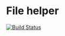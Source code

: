 # File helper

[![Build Status](https://travis-ci.org/appunite/file-helper.svg?branch=master)](https://travis-ci.org/appunite/file-helper)

